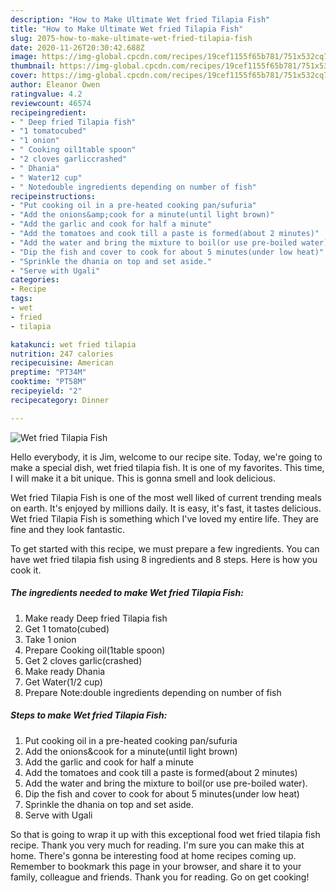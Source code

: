 ```yaml
---
description: "How to Make Ultimate Wet fried Tilapia Fish"
title: "How to Make Ultimate Wet fried Tilapia Fish"
slug: 2075-how-to-make-ultimate-wet-fried-tilapia-fish
date: 2020-11-26T20:30:42.688Z
image: https://img-global.cpcdn.com/recipes/19cef1155f65b781/751x532cq70/wet-fried-tilapia-fish-recipe-main-photo.jpg
thumbnail: https://img-global.cpcdn.com/recipes/19cef1155f65b781/751x532cq70/wet-fried-tilapia-fish-recipe-main-photo.jpg
cover: https://img-global.cpcdn.com/recipes/19cef1155f65b781/751x532cq70/wet-fried-tilapia-fish-recipe-main-photo.jpg
author: Eleanor Owen
ratingvalue: 4.2
reviewcount: 46574
recipeingredient:
- " Deep fried Tilapia fish"
- "1 tomatocubed"
- "1 onion"
- " Cooking oil1table spoon"
- "2 cloves garliccrashed"
- " Dhania"
- " Water12 cup"
- " Notedouble ingredients depending on number of fish"
recipeinstructions:
- "Put cooking oil in a pre-heated cooking pan/sufuria"
- "Add the onions&amp;cook for a minute(until light brown)"
- "Add the garlic and cook for half a minute"
- "Add the tomatoes and cook till a paste is formed(about 2 minutes)"
- "Add the water and bring the mixture to boil(or use pre-boiled water)."
- "Dip the fish and cover to cook for about 5 minutes(under low heat)"
- "Sprinkle the dhania on top and set aside."
- "Serve with Ugali"
categories:
- Recipe
tags:
- wet
- fried
- tilapia

katakunci: wet fried tilapia 
nutrition: 247 calories
recipecuisine: American
preptime: "PT34M"
cooktime: "PT58M"
recipeyield: "2"
recipecategory: Dinner

---
```



![Wet fried Tilapia Fish](https://img-global.cpcdn.com/recipes/19cef1155f65b781/751x532cq70/wet-fried-tilapia-fish-recipe-main-photo.jpg)

Hello everybody, it is Jim, welcome to our recipe site. Today, we're going to make a special dish, wet fried tilapia fish. It is one of my favorites. This time, I will make it a bit unique. This is gonna smell and look delicious.



Wet fried Tilapia Fish is one of the most well liked of current trending meals on earth. It's enjoyed by millions daily. It is easy, it's fast, it tastes delicious. Wet fried Tilapia Fish is something which I've loved my entire life. They are fine and they look fantastic.


To get started with this recipe, we must prepare a few ingredients. You can have wet fried tilapia fish using 8 ingredients and 8 steps. Here is how you cook it.

<!--inarticleads1-->

##### The ingredients needed to make Wet fried Tilapia Fish:

1. Make ready  Deep fried Tilapia fish
1. Get 1 tomato(cubed)
1. Take 1 onion
1. Prepare  Cooking oil(1table spoon)
1. Get 2 cloves garlic(crashed)
1. Make ready  Dhania
1. Get  Water(1/2 cup)
1. Prepare  Note:double ingredients depending on number of fish




<!--inarticleads2-->

##### Steps to make Wet fried Tilapia Fish:

1. Put cooking oil in a pre-heated cooking pan/sufuria
1. Add the onions&amp;cook for a minute(until light brown)
1. Add the garlic and cook for half a minute
1. Add the tomatoes and cook till a paste is formed(about 2 minutes)
1. Add the water and bring the mixture to boil(or use pre-boiled water).
1. Dip the fish and cover to cook for about 5 minutes(under low heat)
1. Sprinkle the dhania on top and set aside.
1. Serve with Ugali




So that is going to wrap it up with this exceptional food wet fried tilapia fish recipe. Thank you very much for reading. I'm sure you can make this at home. There's gonna be interesting food at home recipes coming up. Remember to bookmark this page in your browser, and share it to your family, colleague and friends. Thank you for reading. Go on get cooking!
